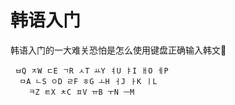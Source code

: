 # 韩语入门

韩语入门的一大难关恐怕是怎么使用键盘正确输入韩文🤣

```title="Korean keyboard"
 ㅂQ ㅈW ㄷE ㄱR ㅅT ㅛY ㅕU ㅑI ㅐO ㅔP
  ㅁA ㄴS ㅇD ㄹF ㅎG ㅗH ㅓJ ㅏK ㅣL
    ㅋZ ㅌX ㅊC ㅍV ㅠB ㅜN ㅡM 
```


